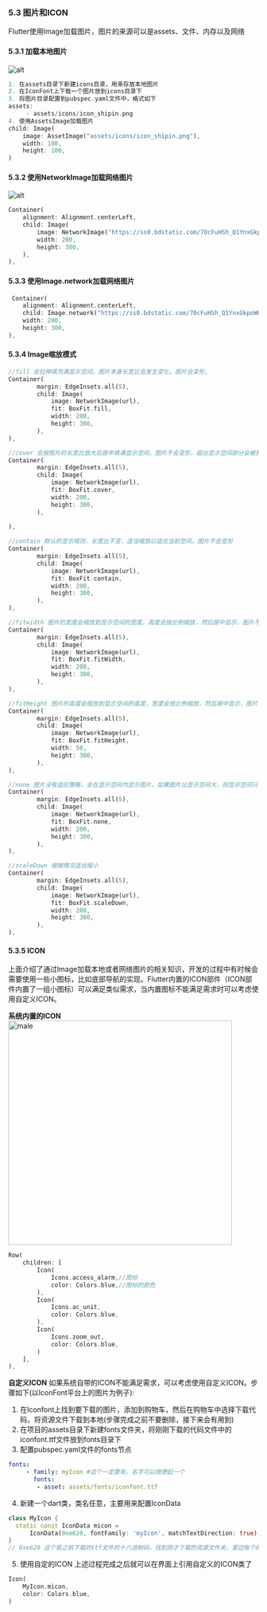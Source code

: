 ### 5.3 图片和ICON
Flutter使用Image加载图片，图片的来源可以是assets、文件、内存以及网络
#### 5.3.1 加载本地图片
![alt](assets/icons/icon_shipin.png)
```dart
1. 在assets目录下新建icons目录，用来存放本地图片
2. 在IconFont上下载一个图片放到icons目录下
3. 将图片目录配置到pubspec.yaml文件中，格式如下
assets:
     - assets/icons/icon_shipin.png
4. 使用AssetsImage加载图片
child: Image(
    image: AssetImage("assets/icons/icon_shipin.png"),
    width: 100,
    height: 100,
)
```
#### 5.3.2 使用NetworkImage加载网络图片
![alt](https://ss0.bdstatic.com/70cFuHSh_Q1YnxGkpoWK1HF6hhy/it/u=127215917,4280589987&fm=26&gp=0.jpg)
```dart
Container(
    alignment: Alignment.centerLeft,
    child: Image(
        image: NetworkImage("https://ss0.bdstatic.com/70cFuHSh_Q1YnxGkpoWK1HF6hhy/it/u=127215917,4280589987&fm=26&gp=0.jpg"),
        width: 200,
        height: 300,
    ),
),
```
#### 5.3.3 使用Image.network加载网络图片
```dart
 Container(
    alignment: Alignment.centerLeft,
    child: Image.network("https://ss0.bdstatic.com/70cFuHSh_Q1YnxGkpoWK1HF6hhy/it/u=127215917,4280589987&fm=26&gp=0.jpg"),
    width: 200,
    height: 300,
),
```
#### 5.3.4 Image缩放模式
```dart
//fill 会拉伸填充满显示空间，图片本身长宽比会发生变化，图片会变形,
Container(
        margin: EdgeInsets.all(5),
        child: Image(
            image: NetworkImage(url),
            fit: BoxFit.fill,
            width: 200,
            height: 300,
        ),
),

//cover 会按图片的长宽比放大后居中填满显示空间，图片不会变形，超出显示空间部分会被剪裁
Container(
        margin: EdgeInsets.all(5),
        child: Image(
            image: NetworkImage(url),
            fit: BoxFit.cover,
            width: 200,
            height: 300,
        ),
        
),

//contain 默认的显示规则，长宽比不变，适当缩放以适应当前空间，图片不会变形
Container(
        margin: EdgeInsets.all(5),
        child: Image(
            image: NetworkImage(url),
            fit: BoxFit.contain,
            width: 200,
            height: 300,
        ),
),

//fitwidth 图片的宽度会缩放到显示空间的宽度，高度会按比例缩放，然后居中显示，图片不会变形，超出显示空间部分会被剪裁
Container(
        margin: EdgeInsets.all(5),
        child: Image(
            image: NetworkImage(url),
            fit: BoxFit.fitWidth,
            width: 200,
            height: 300,
        ),
),

//fitHeight 图片的高度会缩放到显示空间的高度，宽度会按比例缩放，然后居中显示，图片不会变形，超出显示空间部分会被剪裁
Container(
        margin: EdgeInsets.all(5),
        child: Image(
            image: NetworkImage(url),
            fit: BoxFit.fitHeight,
            width: 50,
            height: 300,
        ),
),

//none 图片没有适应策略，会在显示空间内显示图片，如果图片比显示空间大，则显示空间只会显示图片中间部分
Container(
        margin: EdgeInsets.all(5),
        child: Image(
            image: NetworkImage(url),
            fit: BoxFit.none,
            width: 200,
            height: 300,
        ),
),

//scaleDown 根据情况适当缩小
Container(
        margin: EdgeInsets.all(5),
        child: Image(
            image: NetworkImage(url),
            fit: BoxFit.scaleDown,
            width: 200,
            height: 300,
        ),
),
```
#### 5.3.5 ICON
上面介绍了通过Image加载本地或者网络图片的相关知识，开发的过程中有时候会需要使用一些小图标，比如底部导航的实现。Flutter内置的ICON部件（ICON部件内置了一组小图标）可以满足类似需求，当内置图标不能满足需求时可以考虑使用自定义ICON。  

**系统内置的ICON**  
![male](https://raw.githubusercontent.com/henkun614/my_pic/master/20210115140442.png)
<style>
img[alt="male"]{
  width:450px;
}
</style>
```dart
Row(
    children: [
        Icon(
            Icons.access_alarm,//图标
            color: Colors.blue,//图标的颜色
        ),
        Icon(
            Icons.ac_unit,
            color: Colors.blue,
        ),
        Icon(
            Icons.zoom_out,
            color: Colors.blue,
        )
    ],
),
```
**自定义ICON**
如果系统自带的ICON不能满足需求，可以考虑使用自定义ICON。步骤如下(以IconFont平台上的图片为例子):
1. 在Iconfont上找到要下载的图片，添加到购物车，然后在购物车中选择下载代码，将资源文件下载到本地(步骤完成之前不要删除，接下来会有用到)
2. 在项目的assets目录下新建fonts文件夹，将刚刚下载的代码文件中的iconfont.ttf文件放到fonts目录下
3. 配置pubspec.yaml文件的fonts节点
```yaml
fonts:
     - family: myIcon #这个一定要有，名字可以随便起一个
       fonts:
        - asset: assets/fonts/iconfont.ttf
```
4. 新建一个dart类，类名任意，主要用来配置IconData
```dart
class MyIcon {
  static const IconData micon =
      IconData(0xe620, fontFamily: 'myIcon', matchTextDirection: true);
}
// 0xe620 这个是之前下载的ttf文件的十六进制码，找到刚才下载的资源文件夹，里边有个demo_index.html，用浏览器打开之后就会看到当前图片对应的十六进制码。
```
5. 使用自定的ICON
上述过程完成之后就可以在界面上引用自定义的ICON类了
```dart
Icon(
    MyIcon.micon,
    color: Colors.blue,
)
```


